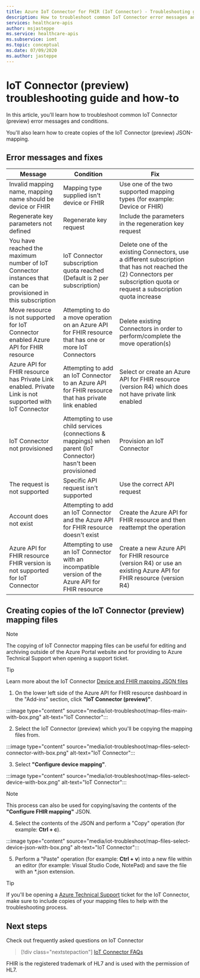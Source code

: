 ```yaml
---
title: Azure IoT Connector for FHIR (IoT Connector) - Troubleshooting guide and how-to
description: How to troubleshoot common IoT Connector error messages and conditions and copy mapping files
services: healthcare-apis
author: msjasteppe
ms.service: healthcare-apis
ms.subservice: iomt
ms.topic: conceptual
ms.date: 07/09/2020
ms.author: jasteppe
---
```

# IoT Connector (preview) troubleshooting guide and how-to

In this article, you'll learn how to troubleshoot common IoT Connector (preview) error messages and conditions.

You'll also learn how to create copies of the IoT Connector (preview) JSON-mapping.

## Error messages and fixes

|Message   |Condition  |Fix         |
|----------|-----------|------------|
|Invalid mapping name, mapping name should be device or FHIR|Mapping type supplied isn't device or FHIR|Use one of the two supported mapping types (for example: Device or FHIR)|
|Regenerate key parameters not defined|Regenerate key request|Include the parameters in the regeneration key request|
|You have reached the maximum number of IoT Connector instances that can be provisioned in this subscription|IoT Connector subscription quota reached (Default is 2 per subscription)|Delete one of the existing Connectors, use a different subscription that has not reached the (2) Connectors per subscription quota or request a subscription quota increase|
|Move resource is not supported for IoT Connector enabled Azure API for FHIR resource|Attempting to do a move operation on an Azure API for FHIR resource that has one or more IoT Connectors|Delete existing Connectors in order to perform/complete the move operation(s)|
|Azure API for FHIR resource has Private Link enabled.  Private Link is not supported with IoT Connector|Attempting to add an IoT Connector to an Azure API for FHIR resource that has private link enabled|Select or create an Azure API for FHIR resource (version R4) which does not have private link enabled|
|IoT Connector not provisioned|Attempting to use child services (connections & mappings) when parent (IoT Connector) hasn't been provisioned|Provision an IoT Connector|
|The request is not supported|Specific API request isn't supported|Use the correct API request|
|Account does not exist|Attempting to add an IoT Connector and the Azure API for FHIR resource doesn't exist|Create the Azure API for FHIR resource and then reattempt the operation|
|Azure API for FHIR resource FHIR version is not supported for IoT Connector|Attempting to use an IoT Connector with an incompatible version of the Azure API for FHIR resource|Create a new Azure API for FHIR resource (version R4) or use an existing Azure API for FHIR resource (version R4)

## Creating copies of the IoT Connector (preview) mapping files
> [!NOTE]
> The copying of IoT Connector mapping files can be useful for editing and archiving outside of the Azure Portal website and for providing to Azure Technical Support when opening a support ticket.

> [!TIP]
> Learn more about the IoT Connector [Device and FHIR mapping JSON files](https://github.com/microsoft/IoT-fhir/blob/master/docs/Configuration.md)

1. On the lower left side of the Azure API for FHIR resource dashboard in the "Add-ins" section, click **"IoT Connector (preview)"**.

:::image type="content" source="media/iot-troubleshoot/map-files-main-with-box.png" alt-text="IoT Connector":::

2. Select the IoT Connector (preview) which you'll be copying the mapping files from.

:::image type="content" source="media/iot-troubleshoot/map-files-select-connector-with-box.png" alt-text="IoT Connector":::

3. Select **"Configure device mapping"**.

:::image type="content" source="media/iot-troubleshoot/map-files-select-device-with-box.png" alt-text="IoT Connector":::

> [!NOTE]
> This process can also be used for copying/saving the contents of the **"Configure FHIR mapping"** JSON.

4. Select the contents of the JSON and perform a "Copy" operation (for example: **Ctrl + c**). 

:::image type="content" source="media/iot-troubleshoot/map-files-select-device-json-with-box.png" alt-text="IoT Connector":::

5. Perform a "Paste" operation (for example: **Ctrl + v**) into a new file within an editor (for example: Visual Studio Code, NotePad) and save the file with an *.json extension.

> [!TIP]
> If you'll be opening a [Azure Technical Support](https://azure.microsoft.com/support/create-ticket/) ticket for the IoT Connector, make sure to include copies of your mapping files to help with the troubleshooting process.

## Next steps

Check out frequently asked questions on IoT Connector

>[!div class="nextstepaction"]
>[IoT Connector FAQs](fhir-faq.md#iot-connector-preview)


FHIR is the registered trademark of HL7 and is used with the permission of HL7.